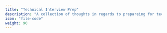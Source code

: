 ```yaml
---
title: "Technical Interview Prep"
description: "A collection of thoughts in regards to prepareing for technical interviews"
icon: "file-code"
weight: 90
---
```


